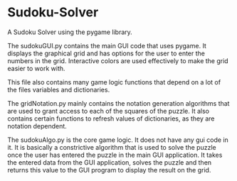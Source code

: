 # Sudoku-Solver
A Sudoku Solver using the pygame library.

The sudokuGUI.py contains the main GUI code that uses pygame. It displays the graphical grid and has options for the user to enter the 
numbers in the grid. Interactive colors are used effectively to make the grid easier to work with.

This file also contains many game logic functions that depend on a lot of the files variables and dictionaries.

The gridNotation.py mainly contains the notation generation algorithms that are used to grant access to each of the squares of the puzzle.
It also contains certain functions to refresh values of dictionaries, as they are notation dependent.

The sudokuAlgo.py is the core game logic. It does not have any gui code in it. It is basically a constrictive algorithm that is used to
solve the puzzle once the user has entered the puzzle in the main GUI application. It takes the entered data from the GUI application, solves
the puzzle and then returns this value to the GUI program to display the result on the grid.
